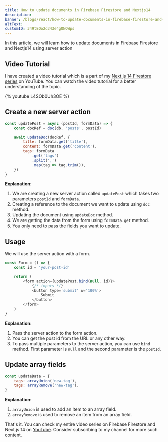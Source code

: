 ```yaml
---
title: How to update documents in Firebase Firestore and Nextjs14
description:
banner: /blogs/react/how-to-update-documents-in-firebase-firestore-and-nextjs14/banner.png
altText:
customID: 349tEOo2d343e4gONOWps
---
```


In this article, we will learn how to update documents in Firebase Firestore and Nextjs14 using server action

## Video Tutorial

I have created a video tutorial which is a part of my [Next.js 14 Firestore series](https://youtube.com/playlist?list=PLEr-WXao6eSPsNP0_Pk4X-3jdcoTWFutb&si=NkTgE9OFRrY24fce) on YouTube. You can watch the video tutorial for a better understanding of the topic.

{% youtube L4SOb0Uh3OE %}

## Create a new server action

```javascript
const updatePost = async (postId, formData) => {
	const docRef = doc(db, 'posts', postId)

	await updateDoc(docRef, {
		title: formData.get('title'),
		content: formData.get('content'),
		tags: formData
			.get('tags')
			.split(',')
			.map(tag => tag.trim()),
	})
}
```

**Explanation:**

1. We are creating a new server action called `updatePost` which takes two parameters `postId` and `formData`.
2. Creating a reference to the document we want to update using `doc` method.
3. Updating the document using `updateDoc` method.
4. We are getting the data from the form using `formData.get` method.
5. You only need to pass the fields you want to update.

## Usage

We will use the server action with a form.

```javascript
const Form = () => {
	const id = 'your-post-id'

	return (
		<form action={updatePost.bind(null, id)}>
			{/* inputs */}
			<button type='submit' w='100%'>
				Submit
			</button>
		</form>
	)
}
```

**Explanation:**

1. Pass the server action to the form action.
2. You can get the post id from the URL or any other way.
3. To pass multiple parameters to the server action, you can use `bind` method. First parameter is `null` and the second parameter is the `postId`.

## Update array fields

```javascript
const updateData = {
	tags: arrayUnion('new-tag'),
	tags: arrayRemove('new-tag'),
}
```

**Explanation:**

1. `arrayUnion` is used to add an item to an array field.
2. `arrayRemove` is used to remove an item from an array field.

That's it. You can check my entire video series on Firebase Firestore and Next.js 14 on [YouTube](https://youtube.com/playlist?list=PLEr-WXao6eSPsNP0_Pk4X-3jdcoTWFutb&si=NkTgE9OFRrY24fce). Consider subscribing to my channel for more such content.
